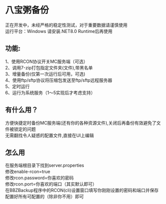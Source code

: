 # 八宝粥备份
正在开发中，未经严格的稳定性测试，对于重要数据请谨慎使用  
运行平台：Windows  请安装.NET8.0 Runtime后再使用  
## 功能:
1、使用RCON协议开关MC服务端（可选）  
2、调用7-zip打包指定文件夹(文件),带黑名单  
3、增量备份(仅第一次运行后可用，可选)  
4、使用ftp/sftp协议将压缩包发送至ftp/sftp远程服务器  
5、定时运行  
6、运行为系统服务（1～5实现后才考虑支持）  
## 有什么用？
方便快捷定时备份MC服务端(还有你的各种资源文件),关闭后再备份有效避免了文件被锁定的问题  
无需翻找令人疑惑的配置文件,直接在UI上编辑  
## 怎么用  
在服务端根目录下找到server.properties  
修改enable-rcon=true  
修改rcon.password=你喜欢的密码  
修改rcon.port=你喜欢的端口（其实默认即可）  
在BBZBackup程序中的RCON(cli)设置窗口填写你刚刚设置的密码和端口并保存  
配置好所有可配置的（除非你不用）即可
